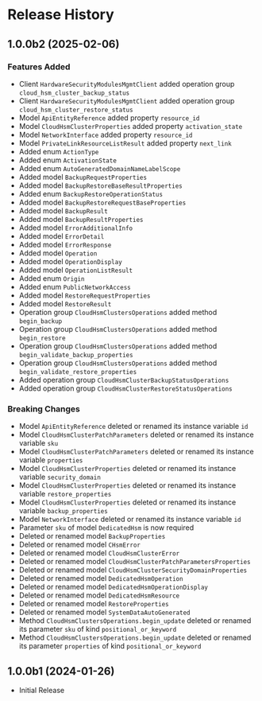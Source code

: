 # Release History

## 1.0.0b2 (2025-02-06)

### Features Added

  - Client `HardwareSecurityModulesMgmtClient` added operation group `cloud_hsm_cluster_backup_status`
  - Client `HardwareSecurityModulesMgmtClient` added operation group `cloud_hsm_cluster_restore_status`
  - Model `ApiEntityReference` added property `resource_id`
  - Model `CloudHsmClusterProperties` added property `activation_state`
  - Model `NetworkInterface` added property `resource_id`
  - Model `PrivateLinkResourceListResult` added property `next_link`
  - Added enum `ActionType`
  - Added enum `ActivationState`
  - Added enum `AutoGeneratedDomainNameLabelScope`
  - Added model `BackupRequestProperties`
  - Added model `BackupRestoreBaseResultProperties`
  - Added enum `BackupRestoreOperationStatus`
  - Added model `BackupRestoreRequestBaseProperties`
  - Added model `BackupResult`
  - Added model `BackupResultProperties`
  - Added model `ErrorAdditionalInfo`
  - Added model `ErrorDetail`
  - Added model `ErrorResponse`
  - Added model `Operation`
  - Added model `OperationDisplay`
  - Added model `OperationListResult`
  - Added enum `Origin`
  - Added enum `PublicNetworkAccess`
  - Added model `RestoreRequestProperties`
  - Added model `RestoreResult`
  - Operation group `CloudHsmClustersOperations` added method `begin_backup`
  - Operation group `CloudHsmClustersOperations` added method `begin_restore`
  - Operation group `CloudHsmClustersOperations` added method `begin_validate_backup_properties`
  - Operation group `CloudHsmClustersOperations` added method `begin_validate_restore_properties`
  - Added operation group `CloudHsmClusterBackupStatusOperations`
  - Added operation group `CloudHsmClusterRestoreStatusOperations`

### Breaking Changes

  - Model `ApiEntityReference` deleted or renamed its instance variable `id`
  - Model `CloudHsmClusterPatchParameters` deleted or renamed its instance variable `sku`
  - Model `CloudHsmClusterPatchParameters` deleted or renamed its instance variable `properties`
  - Model `CloudHsmClusterProperties` deleted or renamed its instance variable `security_domain`
  - Model `CloudHsmClusterProperties` deleted or renamed its instance variable `restore_properties`
  - Model `CloudHsmClusterProperties` deleted or renamed its instance variable `backup_properties`
  - Model `NetworkInterface` deleted or renamed its instance variable `id`
  - Parameter `sku` of model `DedicatedHsm` is now required
  - Deleted or renamed model `BackupProperties`
  - Deleted or renamed model `CHsmError`
  - Deleted or renamed model `CloudHsmClusterError`
  - Deleted or renamed model `CloudHsmClusterPatchParametersProperties`
  - Deleted or renamed model `CloudHsmClusterSecurityDomainProperties`
  - Deleted or renamed model `DedicatedHsmOperation`
  - Deleted or renamed model `DedicatedHsmOperationDisplay`
  - Deleted or renamed model `DedicatedHsmResource`
  - Deleted or renamed model `RestoreProperties`
  - Deleted or renamed model `SystemDataAutoGenerated`
  - Method `CloudHsmClustersOperations.begin_update` deleted or renamed its parameter `sku` of kind `positional_or_keyword`
  - Method `CloudHsmClustersOperations.begin_update` deleted or renamed its parameter `properties` of kind `positional_or_keyword`

## 1.0.0b1 (2024-01-26)

* Initial Release

